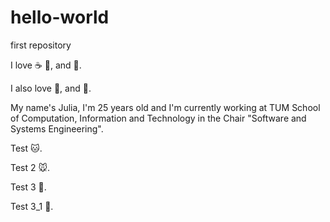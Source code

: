 # hello-world
first repository

I love :coffee: :wine_glass:, and :ice_hockey:.

I also love :pizza:, and :dog:.

My name's Julia, I'm 25 years old and I'm currently working at TUM School of Computation, Information and Technology in the Chair "Software and Systems Engineering". 

Test :cat:.

Test 2 :mouse:.

Test 3 :dancer:.

Test 3_1 :horse:.